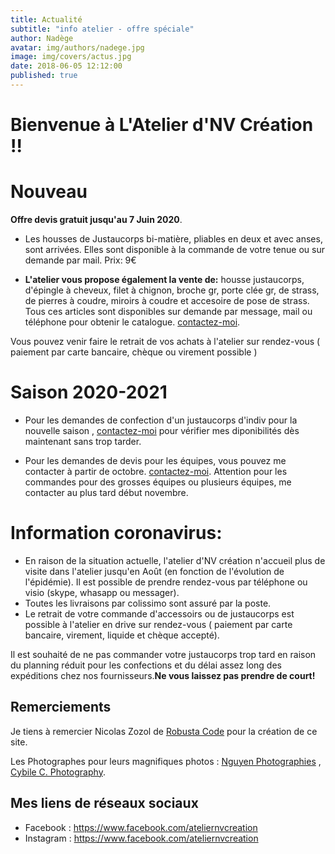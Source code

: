 ```yaml
---
title: Actualité
subtitle: "info atelier - offre spéciale"
author: Nadège
avatar: img/authors/nadege.jpg
image: img/covers/actus.jpg
date: 2018-06-05 12:12:00
published: true
---
```

Bienvenue à L'Atelier d'NV Création !!
====

**Nouveau**
====

  **Offre devis gratuit jusqu'au 7 Juin 2020**.
 

* Les housses de Justaucorps bi-matière, pliables en deux et avec anses, sont arrivées. Elles sont disponible à la commande de votre tenue ou sur demande par mail. Prix: 9€


* **L'atelier vous propose également la vente de:** housse justaucorps, d'épingle à cheveux, filet à chignon, broche gr, porte clée gr, de strass, de pierres à coudre, miroirs à coudre et accesoire de pose de strass. Tous ces articles sont disponibles sur demande par message, mail ou téléphone pour obtenir le catalogue. [contactez-moi](/#/2018/06/02/contacts).


Vous pouvez venir faire le retrait de vos achats à l'atelier sur rendez-vous ( paiement par carte bancaire, chèque ou virement possible )

**Saison 2020-2021**
====

* Pour les demandes de confection d'un justaucorps d'indiv pour la nouvelle saison , [contactez-moi](/#/2018/06/02/contacts) pour vérifier mes diponibilités dès maintenant sans trop tarder.

* Pour les demandes de devis pour les équipes, vous pouvez me contacter à partir de octobre. [contactez-moi](/#/2018/06/02/contacts).
Attention pour les commandes pour des grosses équipes ou plusieurs équipes, me contacter au plus tard début novembre.

 
Information coronavirus:
====

* En raison de la situation actuelle, l'atelier d'NV création n'accueil plus de visite dans l'atelier jusqu'en Août (en fonction de l'évolution de l'épidémie). Il est possible de prendre rendez-vous par téléphone ou visio (skype, whasapp ou messager).
* Toutes les livraisons par colissimo sont assuré par la poste.
* Le retrait de votre commande d'accessoirs ou de justaucorps est possible à l'atelier en drive sur rendez-vous ( paiement par carte bancaire, virement, liquide et chèque accepté).

Il est souhaité de ne pas commander votre justaucorps trop tard en raison du planning réduit pour les confections et du délai assez long des expéditions chez nos fournisseurs.**Ne vous laissez pas prendre de court!**







 
Remerciements
----

 
Je tiens à remercier Nicolas Zozol de [Robusta Code](http://www.robusta.io) pour la création de ce site. 

Les Photographes pour leurs magnifiques photos : [Nguyen Photographies](http://www.ngtuan.com) , [Cybile C. Photography](https://www.facebook.com/Cybile-C-Photography-246675958701076/).
 
 
 
Mes liens de réseaux sociaux
----
 
* Facebook : <a href="https://www.facebook.com/ateliernvcreation">https://www.facebook.com/ateliernvcreation</a>
* Instagram : <a href="https://www.instagram.com/atelier.nvcreation">https://www.facebook.com/ateliernvcreation</a>
